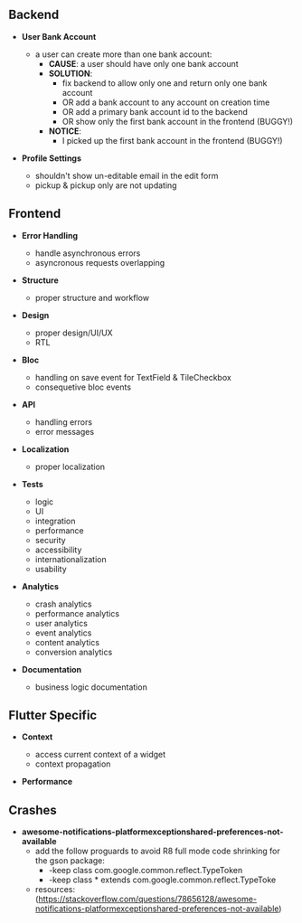 ## Backend

- **User Bank Account**

  - a user can create more than one bank account:
    - **CAUSE**: a user should have only one bank account
    - **SOLUTION**:
      - fix backend to allow only one and return only one bank account
      - OR add a bank account to any account on creation time
      - OR add a primary bank account id to the backend
      - OR show only the first bank account in the frontend (BUGGY!)
    - **NOTICE**:
      - I picked up the first bank account in the frontend (BUGGY!)

- **Profile Settings**

  - shouldn't show un-editable email in the edit form
  - pickup & pickup only are not updating

## Frontend

- **Error Handling**

  - handle asynchronous errors
  - asyncronous requests overlapping

- **Structure**

  - proper structure and workflow

- **Design**

  - proper design/UI/UX
  - RTL

- **Bloc**

  - handling on save event for TextField & TileCheckbox
  - consequetive bloc events

- **API**

  - handling errors
  - error messages

- **Localization**

  - proper localization

- **Tests**

  - logic
  - UI
  - integration
  - performance
  - security
  - accessibility
  - internationalization
  - usability

- **Analytics**

  - crash analytics
  - performance analytics
  - user analytics
  - event analytics
  - content analytics
  - conversion analytics

- **Documentation**

  - business logic documentation

## Flutter Specific

- **Context**

  - access current context of a widget
  - context propagation

- **Performance**

## Crashes

- **awesome-notifications-platformexceptionshared-preferences-not-available**
  - add the follow proguards to avoid R8 full mode code shrinking for the gson package:
    - -keep class com.google.common.reflect.TypeToken
    - -keep class \* extends com.google.common.reflect.TypeToke
  - resources: (https://stackoverflow.com/questions/78656128/awesome-notifications-platformexceptionshared-preferences-not-available)
